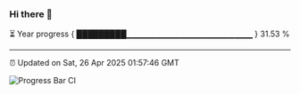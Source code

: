 ### Hi there 👋

⏳ Year progress { █████████▁▁▁▁▁▁▁▁▁▁▁▁▁▁▁▁▁▁▁▁▁ } 31.53 %

---

⏰ Updated on Sat, 26 Apr 2025 01:57:46 GMT

![Progress Bar CI](https://github.com/DhruviPatel157/GitHub-Actions-Demo/workflows/Progress%20Bar%20CI/badge.svg)
